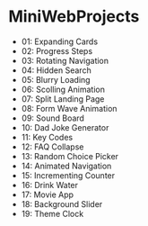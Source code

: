 # MiniWebProjects

- 01: Expanding Cards
- 02: Progress Steps
- 03: Rotating Navigation
- 04: Hidden Search
- 05: Blurry Loading
- 06: Scolling Animation
- 07: Split Landing Page
- 08: Form Wave Animation
- 09: Sound Board
- 10: Dad Joke Generator
- 11: Key Codes
- 12: FAQ Collapse
- 13: Random Choice Picker
- 14: Animated Navigation
- 15: Incrementing Counter
- 16: Drink Water
- 17: Movie App
- 18: Background Slider
- 19: Theme Clock